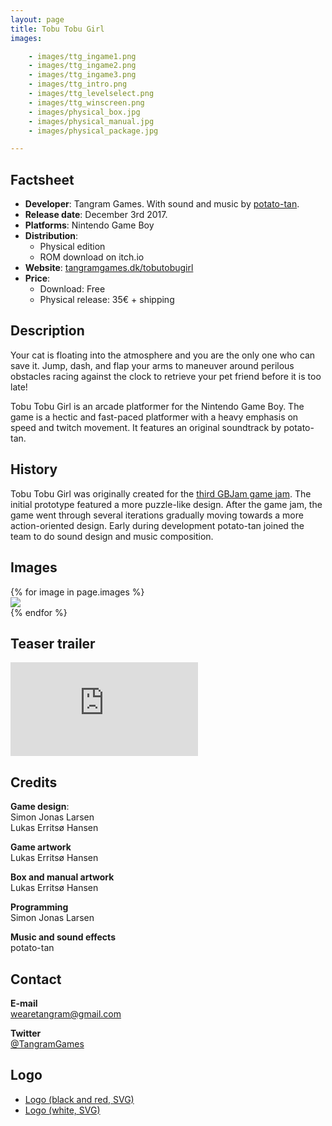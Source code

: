 ```yaml
---
layout: page
title: Tobu Tobu Girl
images:

    - images/ttg_ingame1.png
    - images/ttg_ingame2.png
    - images/ttg_ingame3.png
    - images/ttg_intro.png
    - images/ttg_levelselect.png
    - images/ttg_winscreen.png
    - images/physical_box.jpg
    - images/physical_manual.jpg
    - images/physical_package.jpg

---
```

## Factsheet ##

* **Developer**: Tangram Games. With sound and music by [potato-tan](http://potatotan.com).
* **Release date**: December 3rd 2017.
* **Platforms**: Nintendo Game Boy
* **Distribution**:
  - Physical edition
  - ROM download on itch.io
* **Website**: [tangramgames.dk/tobutobugirl](http://tangramgames.dk/tobutobugirl)
* **Price**:
  - Download: Free
  - Physical release: 35€ + shipping

## Description ##

Your cat is floating into the atmosphere and you are the only one who can save it. Jump, dash, and flap your arms to maneuver around perilous obstacles racing against the clock to retrieve your pet friend before it is too late!

Tobu Tobu Girl is an arcade platformer for the Nintendo Game Boy.
The game is a hectic and fast-paced platformer with a heavy emphasis on speed and twitch movement.
It features an original soundtrack by potato-tan.

## History ##

Tobu Tobu Girl was originally created for the [third GBJam game jam](http://jams.gamejolt.io/gbjam3/). The initial prototype featured a more puzzle-like design. After the game jam, the game went through several iterations gradually moving towards a more action-oriented design. Early during development potato-tan joined the team to do sound design and music composition.

## Images ##

<div class="row">
	{% for image in page.images %}
	<div class="col-sm-4">
		<a href="{{ image }}">
			<img src="{{ image }}" class="img-responsive thumbnail">
		</a>
	</div>
	{% endfor %}
</div>

## Teaser trailer ##

<div class="embed-responsive embed-responsive-16by9">
	<iframe src="https://www.youtube.com/embed/mxENfVnmIuI" frameborder="0" allowfullscreen>
	</iframe>
</div>

## Credits ##

**Game design**:<br>
Simon Jonas Larsen<br>
Lukas Erritsø Hansen

**Game artwork**<br>
Lukas Erritsø Hansen

**Box and manual artwork**<br>
Lukas Erritsø Hansen

**Programming**<br>
Simon Jonas Larsen

**Music and sound effects**<br>
potato-tan

## Contact ##

**E-mail**<br>
<a href="mailto:&#119;&#101;&#097;&#114;&#101;&#116;&#097;&#110;&#103;&#114;&#097;&#109;&#064;&#103;&#109;&#097;&#105;&#108;&#046;&#099;&#111;&#109;">wearetangram@gmail.com</a>

**Twitter**<br>
<a href="https://twitter.com/TangramGames">@TangramGames</a>

## Logo ##

* [Logo (black and red, SVG)](images/logo_color.svg)
* [Logo (white, SVG)](images/logo_white.svg)
